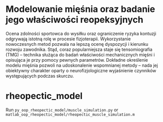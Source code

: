 # Modelowanie mięśnia oraz badanie jego właściwości reopeksyjnych
Ocena zdolności sportowca do wysiłku oraz ograniczenie ryzyka kontuzji odgrywają istotną rolę w procesie fizjoterapii. Wykorzystanie nowoczesnych metod pozwala na lepszą ocenę dyspozycji i kierunku rozwoju zawodnika. Stąd, coraz popularniejsza staje się tensomiografia (TMG) – technika służąca do badań właściwości mechanicznych mięśni i opisująca je przy pomocy pewnych parametrów. Dokładne określenie modelu mięśnia pozwoli na udoskonalenie wspomnianej metody – nada jej obiektywny charakter oparty o neurofizjologiczne wyjaśnienie czynników występujących podczas skurczu.

# rheopectic_model

Run ```py_oop_rheopectic_model/muscle_simulation.py``` or ```matlab_oop_rheopectic_model/rheopectic_muscle_simulation.m```

